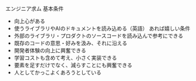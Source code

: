 エンジニア求ム
基本条件
- 向上心がある
- 使うライブラリやAIのドキュメントを読み込める（英語）
あれば嬉しい条件
- 外部のライブラリ・プロダクトのソースコードを読み込んで参考にできる
- 既存のコードの意思・好みを汲み、それに沿える
- 開発者体験の向上に興奮できる
- 学習コストも含めて考え、小さく実装できる
- 要素を足すだけでなく、減らすことにも興奮できる
- 人としてかっこよくあろうとしている